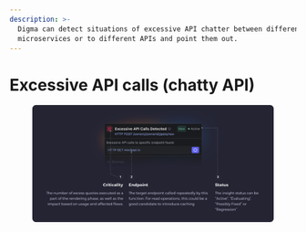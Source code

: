 ```yaml
---
description: >-
  Digma can detect situations of excessive API chatter between different
  microservices or to different APIs and point them out.
---
```


# Excessive API calls (chatty API)

<figure><img src="../../.gitbook/assets/Excessive API Calls Detected - illustration.svg" alt=""><figcaption></figcaption></figure>

